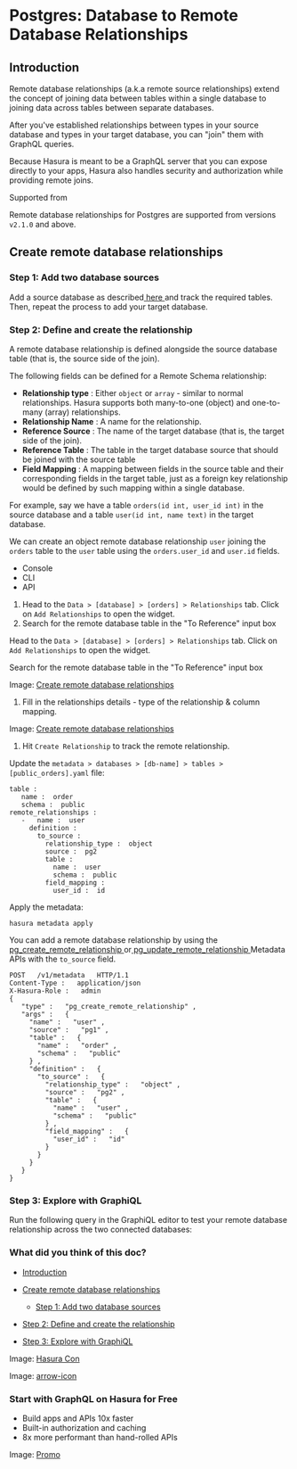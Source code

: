 # Postgres: Database to Remote Database Relationships

## Introduction​

Remote database relationships (a.k.a remote source relationships) extend the concept of joining data between tables
within a single database to joining data across tables between separate databases.

After you've established relationships between types in your source database and types in your target database, you can
"join" them with GraphQL queries.

Because Hasura is meant to be a GraphQL server that you can expose directly to your apps, Hasura also handles security
and authorization while providing remote joins.

Supported from

Remote database relationships for Postgres are supported from versions `v2.1.0` and above.

## Create remote database relationships​

### Step 1: Add two database sources​

Add a source database as described[ here ](https://hasura.io/docs/latest/databases/overview/)and track the required tables. Then, repeat
the process to add your target database.

### Step 2: Define and create the relationship​

A remote database relationship is defined alongside the source database table (that is, the source side of the join).

The following fields can be defined for a Remote Schema relationship:

- **Relationship type** : Either `object` or `array` - similar to normal relationships. Hasura supports both many-to-one
(object) and one-to-many (array) relationships.
- **Relationship Name** : A name for the relationship.
- **Reference Source** : The name of the target database (that is, the target side of the join).
- **Reference Table** : The table in the target database source that should be joined with the source table
- **Field Mapping** : A mapping between fields in the source table and their corresponding fields in the target table,
just as a foreign key relationship would be defined by such mapping within a single database.


For example, say we have a table `orders(id int, user_id int)` in the source database and a table `user(id int, name text)` in the target database.

We can create an object remote database relationship `user` joining the `orders` table to the `user` table using the `orders.user_id` and `user.id` fields.

- Console
- CLI
- API


1. Head to the `Data > [database] > [orders] > Relationships` tab. Click on `Add Relationships` to open the widget.
2. Search for the remote database table in the "To Reference" input box


Head to the `Data > [database] > [orders] > Relationships` tab. Click on `Add Relationships` to open the widget.

Search for the remote database table in the "To Reference" input box

Image: [ Create remote database relationships ](https://hasura.io/docs/assets/images/add-remote-db-rel-step-1-060fbd33e16691428d2a5ab8a972d3b8.png)

1. Fill in the relationships details - type of the relationship & column mapping.


Image: [ Create remote database relationships ](https://hasura.io/docs/assets/images/add-remote-db-rel-step-2-c16214480e35f3c6e8551cc9fb7902a7.png)

1. Hit `Create Relationship` to track the remote relationship.


Update the `metadata > databases > [db-name] > tables > [public_orders].yaml` file:

```
table :
   name :  order
   schema :  public
remote_relationships :
   -   name :  user
     definition :
       to_source :
         relationship_type :  object
         source :  pg2
         table :
           name :  user
           schema :  public
         field_mapping :
           user_id :  id
```

Apply the metadata:

`hasura metadata apply`

You can add a remote database relationship by using the[ pg_create_remote_relationship ](https://hasura.io/docs/latest/api-reference/metadata-api/remote-relationships/#metadata-pg-create-remote-relationship)or[ pg_update_remote_relationship ](https://hasura.io/docs/latest/api-reference/metadata-api/remote-relationships/#metadata-pg-update-remote-relationship)Metadata APIs with the `to_source` field.

```
POST   /v1/metadata   HTTP/1.1
Content-Type :   application/json
X-Hasura-Role :   admin
{
   "type" :   "pg_create_remote_relationship" ,
   "args" :   {
     "name" :   "user" ,
     "source" :   "pg1" ,
     "table" :   {
       "name" :   "order" ,
       "schema" :   "public"
     } ,
     "definition" :   {
       "to_source" :   {
         "relationship_type" :   "object" ,
         "source" :   "pg2" ,
         "table" :   {
           "name" :   "user" ,
           "schema" :   "public"
         } ,
         "field_mapping" :   {
           "user_id" :   "id"
         }
       }
     }
   }
}
```

### Step 3: Explore with GraphiQL​

Run the following query in the GraphiQL editor to test your remote database relationship across the two connected
databases:

### What did you think of this doc?

- [ Introduction ](https://hasura.io/docs/latest/schema/postgres/remote-relationships/remote-source-relationships/#introduction)
- [ Create remote database relationships ](https://hasura.io/docs/latest/schema/postgres/remote-relationships/remote-source-relationships/#create-remote-database-relationships)
    - [ Step 1: Add two database sources ](https://hasura.io/docs/latest/schema/postgres/remote-relationships/remote-source-relationships/#step-1-add-two-database-sources)

- [ Step 2: Define and create the relationship ](https://hasura.io/docs/latest/schema/postgres/remote-relationships/remote-source-relationships/#step-2-define-and-create-the-relationship)

- [ Step 3: Explore with GraphiQL ](https://hasura.io/docs/latest/schema/postgres/remote-relationships/remote-source-relationships/#step-3-explore-with-graphiql)


Image: [ Hasura Con ](https://res.cloudinary.com/dh8fp23nd/image/upload/v1686154570/hasura-con-2023/has-con-light-date_r2a2ud.png)

Image: [ arrow-icon ](https://res.cloudinary.com/dh8fp23nd/image/upload/v1683723549/main-web/chevron-right_ldbi7d.png)

### Start with GraphQL on Hasura for Free

- Build apps and APIs 10x faster
- Built-in authorization and caching
- 8x more performant than hand-rolled APIs


Image: [ Promo ](https://hasura.io/docs/assets/images/hasura-free-ff60e409244e0ea12b5a3045d1a9096b.png)
